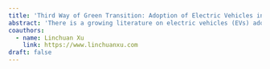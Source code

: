 ```yaml
---
title: 'Third Way of Green Transition: Adoption of Electric Vehicles in India'
abstract: 'There is a growing literature on electric vehicles (EVs) adoption in developed countries, but not much discussion on what that transition path would be for the developing world. The transportation sector in India is characterized by a wide variety of vehicles (two-wheelers, three-wheelers, etc.) with different ownership structure and driving usage. Combining the vehicle registration dataset with measures of pollution, traffic congestion and government subsidies, we explore the effect of subsidies on EV adoption and environment outcomes in India. We use a quantitative framework to explore how complementary policies, such as congestion zones and charging station subsidies, could better facilitate the green transition. We emphasize a unique channel that can contribute to a better understanding of the environmental effects of EV adoption policies in developing countries: a reduction in clean vehicle price due to subsidies could increase vehicle ownership and therefore lead to more traffic congestion. Gasoline vehicle drivers will spend more time on the road generating higher pollution. The overall environmental benefits from EV subsidies will crucially depend on the ownership effect and the speed of substitution from dirty to clean vehicles.'
coauthors:
  - name: Linchuan Xu
    link: https://www.linchuanxu.com
draft: false
---
```

